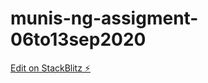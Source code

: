 # munis-ng-assigment-06to13sep2020

[Edit on StackBlitz ⚡️](https://stackblitz.com/edit/munis-ng-assigment-06to13sep2020)
